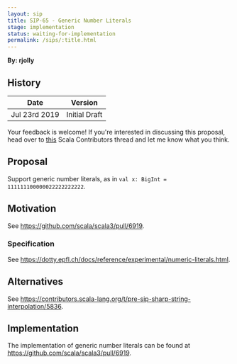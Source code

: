 ```yaml
---
layout: sip
title: SIP-65 - Generic Number Literals
stage: implementation
status: waiting-for-implementation
permalink: /sips/:title.html
---
```


**By: rjolly**

## History

| Date          | Version                  |
|---------------|--------------------------|
| Jul 23rd 2019 | Initial Draft            |

Your feedback is welcome! If you're interested in discussing this proposal, head over to [this](https://contributors.scala-lang.org/t/status-of-experimental-numeric-literals/6658) Scala Contributors thread and let me know what you think.

## Proposal

Support generic number literals, as in `val x: BigInt = 111111100000022222222222`.

## Motivation

See <https://github.com/scala/scala3/pull/6919>.

### Specification

See <https://dotty.epfl.ch/docs/reference/experimental/numeric-literals.html>.

## Alternatives

See <https://contributors.scala-lang.org/t/pre-sip-sharp-string-interpolation/5836>.

## Implementation

The implementation of generic number literals can be found at <https://github.com/scala/scala3/pull/6919>.

